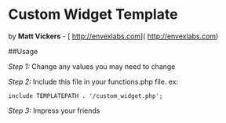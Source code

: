 # Custom Widget Template
by **Matt Vickers** - [ http://envexlabs.com]( http://envexlabs.com)

##Usage

*Step 1:* Change any values you may need to change

*Step 2:* Include this file in your functions.php file. ex: 

	include TEMPLATEPATH . '/custom_widget.php';

*Step 3:* Impress your friends